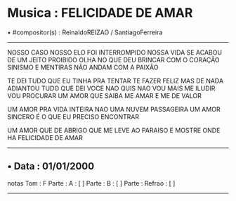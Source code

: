 # Musica : FELICIDADE DE AMAR
• #compositor(s) : ReinaldoREIZAO / SantiagoFerreira

---

NOSSO CASO NOSSO ELO FOI INTERROMPIDO
NOSSA VIDA SE ACABOU DE UM JEITO PROIBIDO
OLHA NO QUE DEU BRINCAR COM O CORAÇÃO
SINISMO E MENTIRAS NÃO ANDAM COM A PAIXÃO

TE DEI TUDO QUE EU TINHA PRA TENTAR TE FAZER FELIZ
MAS DE NADA ADIANTOU TUDO QUE DEI VOCE NAO QUIS
NAO VOU MAIS ME ILUDIR VOU PROCURAR UM AMOR
QUE SAIBA ME AMAR E ME DE VALOR

UM AMOR PRA VIDA INTEIRA
NAO UMA NUVEM PASSAGEIRA
UM AMOR SINCERO É O QUE EU PRECISO ENCONTRAR

UM AMOR QUE DE ABRIGO
QUE ME LEVE AO PARAISO
E MOSTRE ONDE HA FELICIDADE DE AMAR

---
• Data :  01/01/2000
---
notas
Tom : F
Parte : A : [  ]
Parte : B : [  ]
Parte : Refrao : [  ]

---
